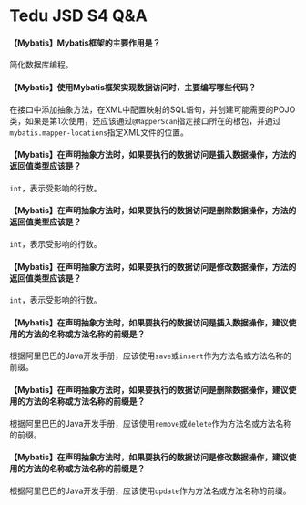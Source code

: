 # Tedu JSD S4 Q&A

#### 【Mybatis】Mybatis框架的主要作用是？

简化数据库编程。

#### 【Mybatis】使用Mybatis框架实现数据访问时，主要编写哪些代码？

在接口中添加抽象方法，在XML中配置映射的SQL语句，并创建可能需要的POJO类，如果是第1次使用，还应该通过`@MapperScan`指定接口所在的根包，并通过`mybatis.mapper-locations`指定XML文件的位置。

#### 【Mybatis】在声明抽象方法时，如果要执行的数据访问是插入数据操作，方法的返回值类型应该是？

`int`，表示受影响的行数。

#### 【Mybatis】在声明抽象方法时，如果要执行的数据访问是删除数据操作，方法的返回值类型应该是？

`int`，表示受影响的行数。

#### 【Mybatis】在声明抽象方法时，如果要执行的数据访问是修改数据操作，方法的返回值类型应该是？

`int`，表示受影响的行数。

#### 【Mybatis】在声明抽象方法时，如果要执行的数据访问是插入数据操作，建议使用的方法的名称或方法名称的前缀是？

根据阿里巴巴的Java开发手册，应该使用`save`或`insert`作为方法名或方法名称的前缀。

#### 【Mybatis】在声明抽象方法时，如果要执行的数据访问是删除数据操作，建议使用的方法的名称或方法名称的前缀是？

根据阿里巴巴的Java开发手册，应该使用`remove`或`delete`作为方法名或方法名称的前缀。

#### 【Mybatis】在声明抽象方法时，如果要执行的数据访问是修改数据操作，建议使用的方法的名称或方法名称的前缀是？

根据阿里巴巴的Java开发手册，应该使用`update`作为方法名或方法名称的前缀。